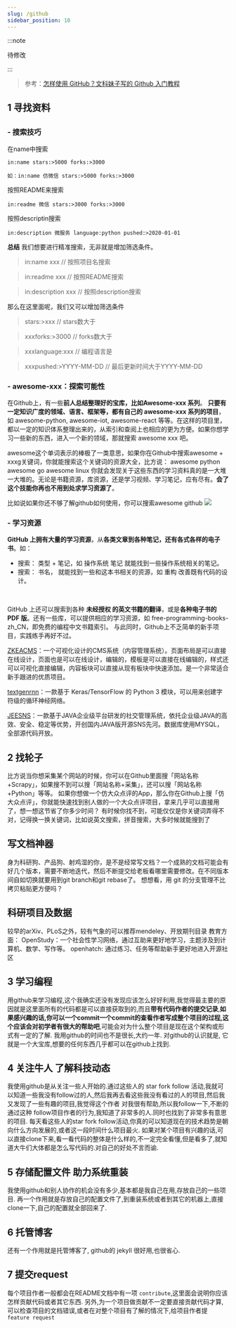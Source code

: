 ```yaml
---
slug: /github
sidebar_position: 10
---
```


:::note

待修改

:::

> 参考：[怎样使用 GitHub？文科妹子写的 Github 入门教程](https://juejin.cn/post/6844903428053811208)

## 1 寻找资料
## 
### - 搜索技巧


在name中搜索
```
in:name stars:>5000 forks:>3000

如：in:name 仿微信 stars:>5000 forks:>3000
```


按照README来搜索
```
in:readme 微信 stars:>3000 forks:>3000
```


按照descriptin搜索
```
in:description 微服务 language:python pushed:>2020-01-01
```


**总结**
我们想要进行精准搜索，无非就是增加筛选条件。
> in:name xxx // 按照项目名搜索

> in:readme xxx // 按照README搜索

> in:description xxx // 按照description搜索

那么在这里面呢，我们又可以增加筛选条件
> stars:>xxx // stars数大于

> xxxforks:>3000 // forks数大于

> xxxlanguage:xxx // 编程语言是

> xxxpushed:>YYYY-MM-DD // 最后更新时间大于YYYY-MM-DD



### - awesome-xxx：探索可能性
在Github上，有一些**前人总结整理好的宝库，比如Awesome-xxx 系列**。
**只要有一定知识广度的领域、语言、框架等，都有自己的 awesome-xxx 系列的项目**，如 awesome-python, awesome-iot, awesome-react 等等。在这样的项目里，都以一定的知识体系整理出来的，从索引和查阅上也相应的更为方便。如果你想学习一些新的东西，进入一个新的领域，那就搜索 awesome xxx 吧。


awesome这个单词表示的棒极了一类意思，如果你在Github中搜索awesome + xxxg关键词，你就能搜索这个关键词的资源大全，比方说：
awesome python
awesome go
awesome linux
你就会发现关于这些东西的学习资料真的是一大堆一大堆的。无论是书籍资源，库资源，还是学习视频、学习笔记，应有尽有。**会了这个技能你再也不用到处求学习资源了**。


比如说如果你还不够了解github如何使用，你可以搜索awesome github
![](https://cdn.nlark.com/yuque/0/2020/jpeg/1730795/1597559911831-92cf7ec1-b322-409d-8d0e-8c421fe9d65d.jpeg#height=824&id=BL8Nd&originHeight=309&originWidth=720&originalType=binary&ratio=1&size=0&status=done&style=none&width=1920)
### 
### - 学习资源
**GitHub 上拥有大量的学习资源**，从**各类文章到各种笔记，**还有各**式各样的电子书**。如：

- 搜索： 类型 + 笔记，如 操作系统 笔记 就能找到一些操作系统相关的笔记。
- 搜索： 书名， 就能找到一些和这本书相关的资源，如 重构 改善既有代码的设计。

​

GitHub 上还可以搜索到各种 **未经授权 的英文书籍的翻译**，或是**各种电子书的 PDF 版**。还有一些库，可以提供相应的学习资源，如 free-programming-books-zh_CN，即免费的编程中文书籍索引。
与此同时，Github上不乏简单的新手项目，实践练手再好不过。
​

[ZKEACMS](https://github.com/SeriaWei/ZKEACMS)：一个可视化设计的CMS系统（内容管理系统）。页面布局是可以直接在线设计，页面也是可以在线设计，编辑的，模板是可以直接在线编辑的，样式还可以可视化直接编辑，内容板块可以直接从现有板块中快速添加。是一个非常适合新手跟进的优质项目。
​

[ textgenrnn](https://github.com/minimaxir/textgenrnn)：一款基于 Keras/TensorFlow 的 Python 3 模块，可以用来创建字符级的循环神经网络。
​

[JEESNS](https://github.com/zchuanzhao/jeesns/)：一款基于JAVA企业级平台研发的社交管理系统，依托企业级JAVA的高效、安全、稳定等优势，开创国内JAVA版开源SNS先河。数据库使用MYSQL，全部源代码开放。


## 2 找轮子
比方说当你想采集某个网站的时候，你可以在Github里面搜「网站名称 +Scrapy」，如果搜不到可以搜「网站名称+采集」，还可以搜「网站名称+Python」等等。
如果你想做一个仿大众点评的App，那么你在Github上搜「仿大众点评」，你就能快速找到别人做的一个大众点评项目，拿来几乎可以直接用了，想一想这节省了你多少时间？
有时候你找不到，可能仅仅是你关键词弄得不对，记得换一换关键词，比如说英文搜索，拼音搜索，大多时候就能搜到了
## 
## 写文档神器
身为科研狗、产品狗、射鸡湿的你，是不是经常写文档？一个成熟的文档可能会有好几个版本，需要不断地迭代，然后不断提交给老板看哪里需要修改。在不同版本间自如切换就要用到git branch和git rebase了。
想想看，用 git 的分支管理不比拷贝粘贴更方便吗？


## 科研项目及数据
较早的arXiv、PLoS之外，较有气象的可以推荐mendeley、开放期刊目录
教育方面：
OpenStudy：一个社会性学习网络，通过互助来更好地学习，主题涉及到计算机、数学、写作等。
openhatch: 通过练习、任务等帮助新手更好地进入开源社区
​

## 3 学习编程
用github来学习编程,这个我确实还没有发现应该怎么好好利用,我觉得最主要的原因就是这里面所有的代码都是可以直接获取到的,而且**带有代码作者的提交记录**,**如果感兴趣的话,你可以一个commit一个commit的查看作者写成整个项目的过程,这个应该会对初学者有很大的帮助吧**,可能会对为什么整个项目是现在这个架构或形式有一定的了解.
我用github的时间也不是很长,大约一年. 对github的认识就是, 它就是一个大宝库,想要的任何东西几乎都可以在github上找到.
​

## 4 关注牛人 了解科技动态
我使用github是从关注一些人开始的.通过这些人的 star fork follow 活动,我就可以知道一些我没有follow过的人,然后我再去看这些我没有看过的人的项目,然后我又发现了一些有趣的项目,我觉得这个作者 对我很有帮助,所以我follow一下,不断的通过这种 follow项目作者的行为,我知道了非常多的人.同时也找到了非常多有意思的项目.
每天看这些人的star fork follow活动,你真的可以知道现在的技术趋势是朝向什么方向发展的,或者这一段时间什么项目最火.
如果对某个项目有兴趣的话,可以直接clone下来,看一看代码的整体是什么样的,不一定完全看懂,但是看多了,就知道大牛们大体都是怎么写代码的.对自己的好处不言而谕.


## 5 存储配置文件 助力系统重装
我使用github和别人协作的机会没有多少,基本都是我自己在用,存放自己的一些项目.
再一个作用就是存放自己的配置文件了,到重装系统或者到其它的机器上,直接clone一下,自己的配置就全部回来了.
​

## 6 托管博客
还有一个作用就是托管博客了, github的 jekyll 很好用,也很省心.


## 7 提交request
每个项目作者一般都会在README文档中有一项 `contribute`,这里面会说明你应该怎样贡献代码或者其它东西. 另外,为一个项目做贡献不一定要直接贡献代码才算,可以检查项目的文档错误,或者在对整个项目有了解的情况下,给项目作者提 `feature request`







